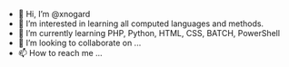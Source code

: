 - 👋 Hi, I’m @xnogard
- 👀 I’m interested in learning all computed languages and methods.
- 🌱 I’m currently learning PHP, Python, HTML, CSS, BATCH, PowerShell
- 💞️ I’m looking to collaborate on ...
- 📫 How to reach me ...

<!---
xnogard/xnogard is a ✨ special ✨ repository because its `README.md` (this file) appears on your GitHub profile.
You can click the Preview link to take a look at your changes.
--->
